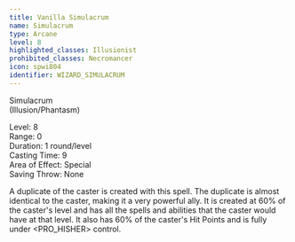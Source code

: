 ```yaml
---
title: Vanilla Simulacrum
name: Simulacrum
type: Arcane
level: 8
highlighted_classes: Illusionist
prohibited_classes: Necromancer
icon: spwi804
identifier: WIZARD_SIMULACRUM
---
```

Simulacrum  
(Illusion/Phantasm)   
  
Level: 8  
Range: 0  
Duration: 1 round/level  
Casting Time: 9  
Area of Effect: Special  
Saving Throw: None   
  
A duplicate of the caster is created with this spell. The duplicate is almost identical to the caster, making it a very powerful ally. It is created at 60% of the caster's level and has all the spells and abilities that the caster would have at that level. It also has 60% of the caster's Hit Points and is fully under &lt;PRO_HISHER&gt; control.  
